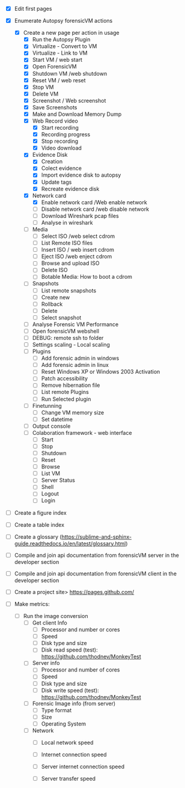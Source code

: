 - [x] Edit first pages
- [x] Enumerate Autopsy forensicVM actions
   - [x] Create a new page per action in usage
      - [x] Run the Autopsy Plugin
      - [x] Virtualize - Convert to VM
      - [x] Virtualize - Link to VM
      - [x] Start VM / web start
      - [x] Open ForensicVM
      - [x] Shutdown VM /web shutdown
      - [x] Reset VM / web reset
      - [x] Stop VM
      - [x] Delete VM
      - [x] Screenshot / Web screenshot
      - [x] Save Screenshots
      - [x] Make and Download Memory Dump
      - [x] Web Record video
         - [x] Start recording
         - [x] Recording progress
         - [x] Stop recording
         - [x] Video download
      - [x] Evidence Disk
         - [x] Creation
         - [x] Colect evidence
         - [x] Import evidence disk to autopsy
         - [x] Update tags
         - [x] Recreate evidence disk         
      - [x] Network card
         - [x] Enable network card /Web enable network
         - [ ] Disable network card /web disable network
         - [ ] Download Wireshark pcap files
         - [ ] Analyse in wireshark
      - [ ] Media
         - [ ] Select ISO /web select cdrom
         - [ ] List Remote ISO files
         - [ ] Insert ISO / web insert cdrom
         - [ ] Eject ISO /web enject cdrom
         - [ ] Browse and upload ISO
         - [ ] Delete ISO
         - [ ] Botable Media: How to boot a cdrom
      - [ ] Snapshots
         - [ ] List remote snapshots
         - [ ] Create new
         - [ ] Rollback
         - [ ] Delete
         - [ ] Select snapshot
      - [ ] Analyse Forensic VM Performance
      - [ ] Open forensicVM webshell
      - [ ] DEBUG: remote ssh to folder
      - [ ] Settings scaling - Local scaling
      - [ ] Plugins
        - [ ] Add forensic admin in windows
        - [ ] Add forensic admin in linux
        - [ ] Reset Windows XP or Windows 2003 Activation
        - [ ] Patch accessibility
        - [ ] Remove hibernation file
        - [ ] List remote Plugins
        - [ ] Run Selected plugin
      - [ ] Finetunning
         - [ ] Change VM memory size
         - [ ] Set datetime
      - [ ] Output console
      - [ ] Colaboration framework - web interface
         - [ ] Start
         - [ ] Stop
         - [ ] Shutdown
         - [ ] Reset
         - [ ] Browse
         - [ ] List VM
         - [ ] Server Status
         - [ ] Shell
         - [ ] Logout
         - [ ] Login
- [ ] Create a figure index
- [ ] Create a table index
- [ ] Create a glossary (https://sublime-and-sphinx-guide.readthedocs.io/en/latest/glossary.html)
- [ ] Compile and join api documentation from forensicVM server in the developer section
- [ ] Compile and join api documentation from forensicVM client in the developer section


- [ ] Create a project site> https://pages.github.com/


- [ ] Make metrics:
   - [ ] Run the image conversion
      - [ ] Get client Info
         - [ ] Processor and number or cores
         - [ ] Speed
         - [ ] Disk type and size
         - [ ] Disk read speed (test): https://github.com/thodnev/MonkeyTest
      - [ ] Server info
         - [ ] Processor and number of cores
         - [ ] Speed
         - [ ] Disk type and size
         - [ ] Disk write speed (test): https://github.com/thodnev/MonkeyTest         
      - [ ] Forensic Image info (from server)
         - [ ] Type format
         - [ ] Size
         - [ ] Operating System
      - [ ] Network
         - [ ] Local network speed
         - [ ] Internet connection speed
         - [ ] Server internet connection speed
         - [ ] Server transfer speed


   
